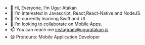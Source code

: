 - 👋 Hi, Everyone, I’m Ugur Atakan
- 👀 I’m interested in Javascript, React,React-Native and NodeJS
- 🌱 I’m currently learning Swift and UI
- 💞️ I’m looking to collaborate on Mobile Apps.
- 📫 You can reach me instagram@uguratakan.js
- 😄 Pronouns: Mobile Application Developer
